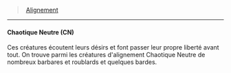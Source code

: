 ﻿> [Alignement](hd_alignment.md)

---

#### Chaotique Neutre (CN)

Ces créatures écoutent leurs désirs et font passer leur propre liberté avant tout. On trouve parmi les créatures d'alignement Chaotique Neutre de nombreux barbares et roublards et quelques bardes.


